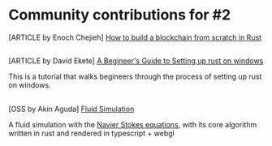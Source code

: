 # Community contributions for #2

[ARTICLE by Enoch Chejieh] [How to build a blockchain from scratch in Rust](https://coinsbench.com/how-to-build-a-blockchain-from-scratch-in-rust-9cedb59f8897)

##

[ARTICLE by David Ekete] [A Begineer's Guide to Setting up rust on windows](https://medium.com/@davidekete/a-beginners-guide-to-setting-up-rust-on-windows-995a9926267f)

This is a tutorial that walks begineers through the process of setting up rust on windows.

##

[OSS by Akin Aguda] [Fluid Simulation](https://akin-fluid-simulation-rust.netlify.app/)

A fluid simulation with the [Navier Stokes equations](https://en.wikipedia.org/wiki/Navier%E2%80%93Stokes_equations), with its core algorithm written in rust and rendered in typescript + webgl
